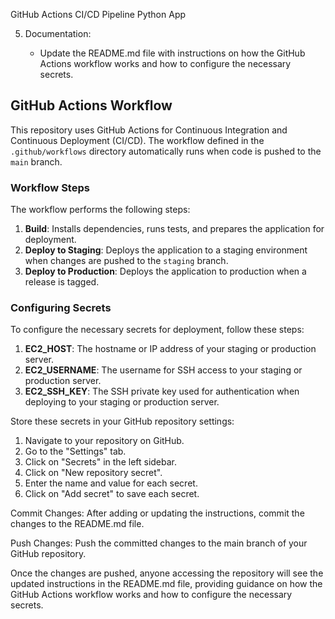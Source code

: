 GitHub Actions CI/CD Pipeline Python App

5. Documentation:

   - Update the README.md file with instructions on how the GitHub Actions workflow works and how to configure the necessary secrets.

## GitHub Actions Workflow

This repository uses GitHub Actions for Continuous Integration and Continuous Deployment (CI/CD). The workflow defined in the `.github/workflows` directory automatically runs when code is pushed to the `main` branch.

### Workflow Steps

The workflow performs the following steps:

1. **Build**: Installs dependencies, runs tests, and prepares the application for deployment.
2. **Deploy to Staging**: Deploys the application to a staging environment when changes are pushed to the `staging` branch.
3. **Deploy to Production**: Deploys the application to production when a release is tagged.

### Configuring Secrets

To configure the necessary secrets for deployment, follow these steps:

1. **EC2_HOST**: The hostname or IP address of your staging or production server.
2. **EC2_USERNAME**: The username for SSH access to your staging or production server.
3. **EC2_SSH_KEY**: The SSH private key used for authentication when deploying to your staging or production server.

Store these secrets in your GitHub repository settings:

1. Navigate to your repository on GitHub.
2. Go to the "Settings" tab.
3. Click on "Secrets" in the left sidebar.
4. Click on "New repository secret".
5. Enter the name and value for each secret.
6. Click on "Add secret" to save each secret.

Commit Changes: After adding or updating the instructions, commit the changes to the README.md file.

Push Changes: Push the committed changes to the main branch of your GitHub repository.

Once the changes are pushed, anyone accessing the repository will see the updated instructions in the README.md file, providing guidance on how the GitHub Actions workflow works and how to configure the necessary secrets.
